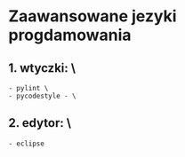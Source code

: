 # Zaawansowane jezyki progdamowania
## 1. **wtyczki:** \
	- pylint \
	- pycodestyle - \
## 2. **edytor:** \
	- eclipse
